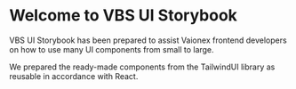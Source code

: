 # Welcome to VBS UI Storybook

VBS UI Storybook has been prepared to assist Vaionex frontend developers on how to use many UI components from small to large.

We prepared the ready-made components from the TailwindUI library as reusable in accordance with React.